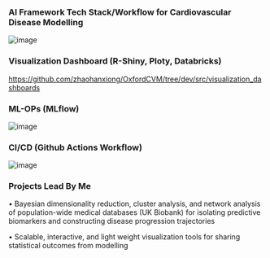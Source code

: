 ### AI Framework Tech Stack/Workflow for Cardiovascular Disease Modelling
![image](https://user-images.githubusercontent.com/29684281/192150943-08ed2784-1919-4f91-9ebb-4ab6055a780a.png)

### Visualization Dashboard (R-Shiny, Ploty, Databricks)
https://github.com/zhaohanxiong/OxfordCVM/tree/dev/src/visualization_dashboards

### ML-OPs (MLflow)
![image](https://user-images.githubusercontent.com/29684281/192304951-b3333df2-0f51-4758-a639-184fb81c38ef.png)

### CI/CD (Github Actions Workflow)
![image](https://user-images.githubusercontent.com/29684281/192305485-6b7338bb-af2a-4ab3-8553-87fdd3487f95.png)

### Projects Lead By Me
•	Bayesian dimensionality reduction, cluster analysis, and network analysis of population-wide medical databases (UK Biobank) for isolating predictive biomarkers and constructing disease progression trajectories

•	Scalable, interactive, and light weight visualization tools for sharing statistical outcomes from modelling
